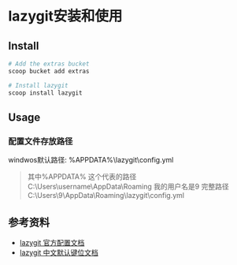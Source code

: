 # lazygit安装和使用

## Install

```powershell
# Add the extras bucket
scoop bucket add extras

# Install lazygit
scoop install lazygit 
```

## Usage

### 配置文件存放路径

windwos默认路径:
%APPDATA%\lazygit\config.yml
> 其中%APPDATA% 这个代表的路径 C:\Users\username\AppData\Roaming
> 我的用户名是9
> 完整路径 C:\Users\9\AppData\Roaming\lazygit\config.yml

## 参考资料

- [lazygit 官方配置文档](https://github.com/jesseduffield/lazygit/blob/master/docs/Config.md)
- [lazygit 中文默认键位文档](git@github.com:74th/vscode-monokaicharcoal.git)
